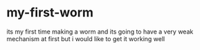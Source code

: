 # my-first-worm
its my first time making a worm and its going to have a very weak mechanism at first but i would like to get it working well
